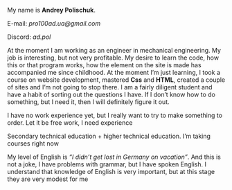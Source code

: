 My name is **Andrey Polischuk**.

E-mail: _pro100ad.ua@gmail.com_

Discord: _ad.pol_

At the moment I am working as an engineer in mechanical engineering. My job is interesting, but not very profitable. My desire to learn the code, how this or that program works, how the element on the site is made has accompanied me since childhood. At the moment I’m just learning, I took a course on website development, mastered **Css** and **HTML**, created a couple of sites and I’m not going to stop there. I am a fairly diligent student and have a habit of sorting out the questions I have. If I don’t know how to do something, but I need it, then I will definitely figure it out.

I have no work experience yet, but I really want to try to make something to order. Let it be free work, I need experience

Secondary technical education + higher technical education. I’m taking courses right now

My level of English is _“I didn’t get lost in Germany on vacation”_. And this is not a joke, I have problems with grammar, but I have spoken English. I understand that knowledge of English is very important, but at this stage they are very modest for me

